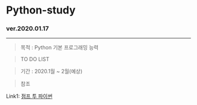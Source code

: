# Python-study
### ver.2020.01.17
- - -

> 목적 : Python 기본 프로그래밍 능력

> TO DO LIST




> 기간 : 2020.1월 ~ 2월(예상)





> 참조

Link1: [점프 투 파이썬][link1]

[link1]: https://wikidocs.net/book/1
